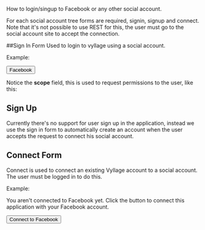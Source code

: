 How to login/singup to Facebook or any other social account.

For each social account tree forms are required, signin, signup and connect.
Note that it's not possible to use REST for this, the user must go to the social account site to accept the connection.

##Sign In Form
Used to login to vyllage using a social account. 

Example:

<form name="fb_signin" id="fb_signin" th:action="@{/signin/facebook}" method="POST">
    <input type="hidden" name="_csrf" th:value="${_csrf.token}"></input>
	<input type="hidden" name="scope" value="email"></input>
	<button type="submit">Facebook</button>
</form>

Notice the **scope** field, this is used to request permissions to the user, like this:  
<input type="hidden" name="scope" value="publish_stream,user_photos,offline_access"></input>

## Sign Up
Currently there's no support for user sign up in the application, 
instead we use the sign in form to automatically create an account when the user accepts the request to connect his social account.

## Connect Form
Connect is used to connect an existing Vyllage account to a social account.
The user must be logged in to do this.

Example:

<form action="/connect/facebook" method="POST">
    <input type="hidden" name="scope" value="email" />
    <div class="formInfo">
      <p>You aren't connected to Facebook yet. Click the button to connect this application with your Facebook account.</p>
    </div>
    <p>
      <button type="submit">Connect to Facebook</button>
    </p>
</form> 
  